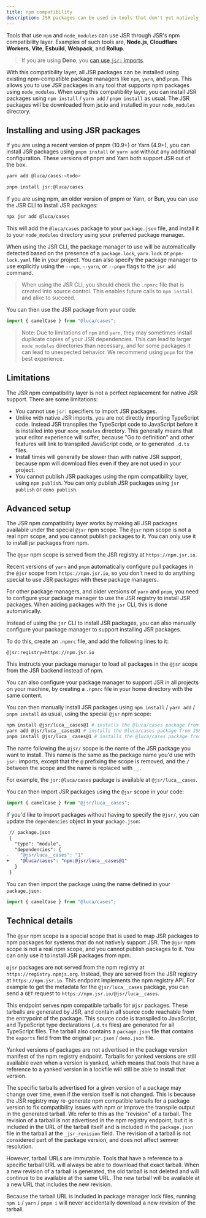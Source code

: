 ```yaml
---
title: npm compatibility
description: JSR packages can be used in tools that don't yet natively support JSR, by using JSR's npm compatibility layer.
---
```


Tools that use `npm` and `node_modules` can use JSR through JSR's npm
compatibility layer. Examples of such tools are, **Node.js**, **Cloudflare
Workers**, **Vite**, **Esbuild**, **Webpack**, and **Rollup**.

> If you are using **Deno**, you
> [can use `jsr:` imports](/docs/using-packages#native-jsr-imports).

With this compatibility layer, all JSR packages can be installed using existing
npm-compatible package managers like `npm`, `yarn`, and `pnpm`. This allows you
to use JSR packages in any tool that supports npm packages using `node_modules`.
When using this compatibility layer, you can install JSR packages using
`npm install` / `yarn add` / `pnpm install` as usual. The JSR packages will be
downloaded from jsr.io and installed in your `node_modules` directory.

## Installing and using JSR packages

If you are using a recent version of pnpm (10.9+) or Yarn (4.9+), you can
install JSR packages using `pnpm install` or `yarn add` without any additional
configuration. These versions of pnpm and Yarn both support JSR out of the box.

```sh
yarn add @luca/cases:<todo>
```

```sh
pnpm install jsr:@luca/cases
```

If you are using npm, an older version of pnpm or Yarn, or Bun, you can use the
JSR CLI to install JSR packages:

```sh
npx jsr add @luca/cases
```

This will add the `@luca/cases` package to your `package.json` file, and install
it to your `node_modules` directory using your preferred package manager.

When using the JSR CLI, the package manager to use will be automatically
detected based on the presence of a `package.lock`, `yarn.lock` or
`pnpm-lock.yaml` file in your project. You can also specify the package manager
to use explicitly using the `--npm`, `--yarn`, or `--pnpm` flags to the
`jsr add` command.

> When using the JSR CLI, you should check the `.npmrc` file that is created
> into source control. This enables future calls to `npm install` and alike to
> succeed.

You can then use the JSR package from your code:

```ts
import { camelCase } from "@luca/cases";
```

> Note: Due to limitations of `npm` and `yarn`, they may sometimes install
> duplicate copies of your JSR dependencies. This can lead to larger
> `node_modules` directories than necessary, and for some packages it can lead
> to unexpected behavior. We recommend using `pnpm` for the best experience.

## Limitations

The JSR npm compatibility layer is not a perfect replacement for native JSR
support. There are some limitations:

- You cannot use `jsr:` specifiers to import JSR packages.
- Unlike with native JSR imports, you are not directly importing TypeScript
  code. Instead JSR transpiles the TypeScript code to JavaScript before it is
  installed into your `node_modules` directory. This generally means that your
  editor experience will suffer, because "Go to definition" and other features
  will link to transpiled JavaScript code, or to generated `.d.ts` files.
- Install times will generally be slower than with native JSR support, because
  npm will download files even if they are not used in your project.
- You cannot publish JSR packages using the npm compatibility layer, using
  `npm publish`. You can only publish JSR packages using `jsr publish` or
  `deno publish`.

## Advanced setup

The JSR npm compatibility layer works by making all JSR packages available under
the special `@jsr` npm scope. The `@jsr` npm scope is not a real npm scope, and
you cannot publish packages to it. You can only use it to install jsr packages
from npm.

The `@jsr` npm scope is served from the JSR registry at `https://npm.jsr.io`.

Recent versions of `yarn` and `pnpm` automatically configure pull packages in
the `@jsr` scope from `https://npm.jsr.io`, so you don't need to do anything
special to use JSR packages with these package managers.

For other package managers, and older versions of `yarn` and `pnpm`, you need to
configure your package manager to use the JSR registry to install JSR packages.
When adding packages with the `jsr` CLI, this is done automatically.

Instead of using the `jsr` CLI to install JSR packages, you can also manually
configure your package manager to support installing JSR packages.

To do this, create an `.npmrc` file, and add the following lines to it:

```
@jsr:registry=https://npm.jsr.io
```

This instructs your package manager to load all packages in the `@jsr` scope
from the JSR backend instead of npm.

You can also configure your package manager to support JSR in all projects on
your machine, by creating a `.npmrc` file in your home directory with the same
content.

You can then manually install JSR packages using `npm install` / `yarn add` /
`pnpm install` as usual, using the special `@jsr` npm scope:

```sh
npm install @jsr/luca__cases@1 # installs the @luca/cases package from JSR
yarn add @jsr/luca__cases@1 # installs the @luca/cases package from JSR
pnpm install @jsr/luca__cases@1 # installs the @luca/cases package from JSR
```

The name following the `@jsr/` scope is the name of the JSR package you want to
install. This name is the same as the package name you'd use with `jsr:`
imports, except that the `@` prefixing the scope is removed, and the `/` between
the scope and the name is replaced with `__`.

For example, the `jsr:@luca/cases` package is available at `@jsr/luca__cases`.

You can then import JSR packages using the `@jsr` scope in your code:

```ts
import { camelCase } from "@jsr/luca__cases";
```

If you'd like to import packages without having to specify the `@jsr/`, you can
update the `dependencies` object in your `package.json`:

```diff
 // package.json
 {
   "type": "module",
   "dependencies": {
-    "@jsr/luca__cases": "1"
+    "@luca/cases": "npm:@jsr/luca__cases@1"
   }
 }
```

You can then import the package using the name defined in your `package.json`:

```ts
import { camelCase } from "@luca/cases";
```

## Technical details

The `@jsr` npm scope is a special scope that is used to map JSR packages to npm
packages for systems that do not natively support JSR. The `@jsr` npm scope is
not a real npm scope, and you cannot publish packages to it. You can only use it
to install JSR packages from npm.

`@jsr` packages are not served from the npm registry at
`https://registry.npmjs.org`. Instead, they are served from the JSR registry at
`https://npm.jsr.io`. This endpoint implements the npm registry API. For example
to get the metadata for the `@jsr/luca__cases` package, you can send a `GET`
request to `https://npm.jsr.io/@jsr/luca__cases`.

This endpoint serves npm compatible tarballs for `@jsr` packages. These tarballs
are generated by JSR, and contain all source code reachable from the entrypoint
of the package. This source code is transpiled to JavaScript, and TypeScript
type declarations (`.d.ts` files) are generated for all TypeScript files. The
tarball also contains a `package.json` file that contains the `exports` field
from the original `jsr.json` / `deno.json` file.

Yanked versions of packages are not advertised in the package version manifest
of the npm registry endpoint. Tarballs for yanked versions are still available
even when a version is yanked, which means that tools that have a reference to a
yanked version in a lockfile will still be able to install that version.

The specific tarballs advertised for a given version of a package may change
over time, even if the version itself is not changed. This is because the JSR
registry may re-generate npm compatible tarballs for a package version to fix
compatibility issues with npm or improve the transpile output in the generated
tarball. We refer to this as the "revision" of a tarball. The revision of a
tarball is not advertised in the npm registry endpoint, but it is included in
the URL of the tarball itself and is included in the `package.json` file in the
tarball at the `_jsr_revision` field. The revision of a tarball is not
considered part of the package version, and does not affect semver resolution.

However, tarball URLs are immutable. Tools that have a reference to a specific
tarball URL will always be able to download that exact tarball. When a new
revision of a tarball is generated, the old tarball is not deleted and will
continue to be available at the same URL. The new tarball will be available at a
new URL that includes the new revision.

Because the tarball URL is included in package manager lock files, running
`npm i` / `yarn` / `pnpm i` will never accidentally download a new revision of
the tarball.
